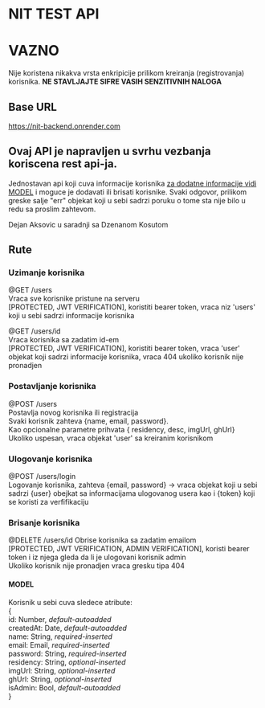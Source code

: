 # NIT TEST API

# VAZNO

Nije koristena nikakva vrsta enkripicije prilikom kreiranja (registrovanja) korisnika. **NE STAVLJAJTE SIFRE VASIH SENZITIVNIH NALOGA**

## Base URL <br>
https://nit-backend.onrender.com

## Ovaj API je napravljen u svrhu vezbanja koriscena rest api-ja.

Jednostavan api koji cuva informacije korisnika [za dodatne informacije vidi MODEL](####MODEL) i moguce je dodavati ili brisati korisnike. Svaki odgovor, prilikom greske salje "err" objekat koji u sebi sadrzi poruku o tome sta nije bilo u redu sa proslim zahtevom.

Dejan Aksovic u saradnji sa Dzenanom Kosutom

## Rute

### Uzimanje korisnika
@GET /users <br>
Vraca sve korisnike pristune na serveru <br>
[PROTECTED, JWT VERIFICATION], koristiti bearer token, vraca niz 'users' koji u sebi sadrzi informacije korisnika <br>

@GET /users/id <br>
Vraca korisnika sa zadatim id-em <br>
[PROTECTED, JWT VERIFICATION], koristiti bearer token, vraca 'user' objekat koji sadrzi informacije korisnika, vraca 404 ukoliko korisnik nije pronadjen

### Postavljanje korisnika
@POST /users <br>
Postavlja novog korisnika ili registracija <br>
Svaki korisnik zahteva {name, email, password}. <br>
Kao opcionalne parametre prihvata { residency, desc, imgUrl, ghUrl} <br>
Ukoliko uspesan, vraca objekat 'user' sa kreiranim korisnikom

### Ulogovanje korisnika
@POST /users/login <br>
Logovanje korisnika, zahteva {email, password} -> vraca objekat koji u sebi sadrzi {user} obejkat sa informacijama ulogovanog usera kao i {token} koji se koristi za verfifikaciju

### Brisanje korisnika
@DELETE /users/id
Obrise korisnika sa zadatim emailom <br>
[PROTECTED, JWT VERIFICATION, ADMIN VERIFICATION], koristi bearer token i iz njega gleda da li je ulogovani korisnik admin <br>
Ukoliko korisnik nije pronadjen vraca gresku tipa 404 

#### MODEL
Korisnik u sebi cuva sledece atribute: <br>
{ <br>
    id: Number, _default-autoadded_ <br>
    createdAt: Date, _default-autoadded_ <br>
    name: String, _required-inserted_ <br>
    email: Email, _required-inserted_ <br>
    password: String, _required-inserted_ <br>
    residency: String, _optional-inserted_ <br>
    imgUrl: String, _optional-inserted_ <br>
    ghUrl: String, _optional-inserted_ <br>
    isAdmin: Bool, _default-autoadded_ <br>
}
